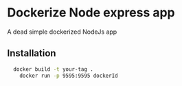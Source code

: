 # Dockerize Node express app

A dead simple dockerized NodeJs app

## Installation
```bash
  docker build -t your-tag .
	docker run -p 9595:9595 dockerId
```